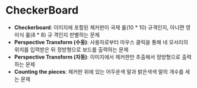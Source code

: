 # CheckerBoard

* **Checkerboard**: 이미지에 포함된 체커판이 국제 룰(10 * 10) 규격인지, 아니면 영미식 룰(8 * 8) 규 격인지 판별하는 문제
* **Perspective Transform (수동)**: 사용자로부터 마우스 클릭을 통해 네 모서리의 위치를 입력받은 뒤 정방형으로 보드를 출력하는 문제
* **Perspective Transform (자동)**: 이미지에서 체커판만 추출해서 정방형으로 출력하는 문제
* **Counting the pieces**: 체커판 위에 있는 어두운색 말과 밝은색색 말의 개수를 세는 문제
